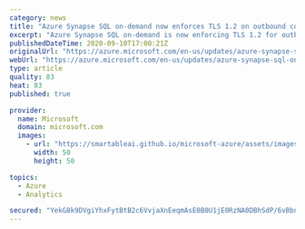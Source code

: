 ```yaml
---
category: news
title: "Azure Synapse SQL on-demand now enforces TLS 1.2 on outbound connections"
excerpt: "Azure Synapse SQL on-demand is now enforcing TLS 1.2 for outbound connections used by all SQL client applications."
publishedDateTime: 2020-09-10T17:00:21Z
originalUrl: "https://azure.microsoft.com/en-us/updates/azure-synapse-sql-ondemand-now-enforces-tls-12-on-outbound-connections/"
webUrl: "https://azure.microsoft.com/en-us/updates/azure-synapse-sql-ondemand-now-enforces-tls-12-on-outbound-connections/"
type: article
quality: 83
heat: 83
published: true

provider:
  name: Microsoft
  domain: microsoft.com
  images:
    - url: "https://smartableai.github.io/microsoft-azure/assets/images/organizations/microsoft.com-50x50.jpg"
      width: 50
      height: 50

topics:
  - Azure
  - Analytics

secured: "YekG8k9DVgiYhxFytBtB2c6VvjaXnEeqmAsE0B0U1jE0RzNA0DBhSdP/6vBbnUYB73Ju3KQu2rNUD7s7+QFg5zHl8P0+LV1yInHW8t+n+qAsxdA9B6A5oYVIzAyNP1E0wR2ZkoeTOx3osYyV9Wv2Y672dnNF9uwnbVPtpx/sp4ifPSiKTRhd/om30sThX7S3YxhnCxtUhuB2sHrDeZn5d9a5nntWexzaPF12l/te98Rfn8O/8KhSA2EvoaWZYvoZynFd55oCocDi5VZ+HMBPxWKlQi3LM/wvMNsx8y0AgeHt92YgSdl6igeY0+0QjbKXE4tesV2VTPFJOFgOh/Rbw+VrI1iEnw9zUJCvzyt+CMs=;aVyz837QgLndEGW8e+bC3A=="
---
```



